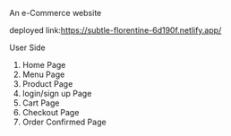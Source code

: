 An e-Commerce website 

deployed link:https://subtle-florentine-6d190f.netlify.app/


User Side

1. Home Page
2. Menu Page
3. Product Page
4. login/sign up Page
5. Cart Page
5. Checkout Page
6. Order Confirmed Page
